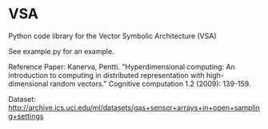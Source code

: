 # VSA
Python code library for the Vector Symbolic Architecture (VSA)

See example.py for an example. 

Reference Paper: 
Kanerva, Pentti. "Hyperdimensional computing: An introduction to computing in distributed representation with high-dimensional random vectors." Cognitive computation 1.2 (2009): 139-159.

Dataset: 
http://archive.ics.uci.edu/ml/datasets/gas+sensor+arrays+in+open+sampling+settings
